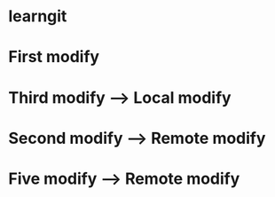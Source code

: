 # learngit
# First modify
# Third modify --> Local modify
# Second modify --> Remote modify
# Five modify --> Remote modify
